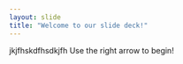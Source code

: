 ```yaml
---
layout: slide
title: "Welcome to our slide deck!"
---
```

jkjfhskdfhsdkjfh
Use the right arrow to begin!

